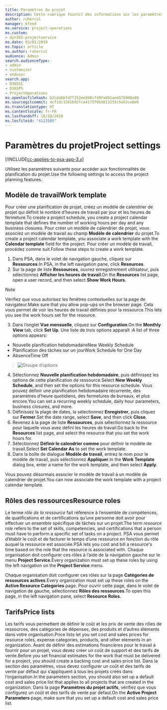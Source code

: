 ```yaml
---
title: Paramètres du projet
description: Cette rubrique fournit des informations sur les paramètres de gestion du projet.
author: ruhercul
manager: kfend
ms.service: project-operations
ms.custom:
- dyn365-projectservice
ms.date: 03/01/2019
ms.topic: article
ms.author: ruhercul
audience: Admin
search.audienceType:
- admin
- customizer
- enduser
search.app:
- D365CE
- D365PS
- ProjectOperations
ms.openlocfilehash: b2cda6bfd7f152ee948cf49fab91aed475968a09
ms.sourcegitcommit: 4cf1dc1561b92fca4175f0b3813133c5e63ce8e6
ms.translationtype: HT
ms.contentlocale: fr-FR
ms.lasthandoff: 10/28/2020
ms.locfileid: "4123105"
---
```

# <a name="project-settings"></a><span data-ttu-id="b5e0f-103">Paramètres du projet</span><span class="sxs-lookup"><span data-stu-id="b5e0f-103">Project settings</span></span>

[!INCLUDE[cc-applies-to-psa-app-3.x](../includes/cc-applies-to-psa-app-3x.md)]

<span data-ttu-id="b5e0f-104">Utilisez les paramètres suivants pour accéder aux fonctionnalités de planification du projet.</span><span class="sxs-lookup"><span data-stu-id="b5e0f-104">Use the following settings to access the project planning features.</span></span>

## <a name="work-template"></a><span data-ttu-id="b5e0f-105">Modèle de travail</span><span class="sxs-lookup"><span data-stu-id="b5e0f-105">Work template</span></span>

<span data-ttu-id="b5e0f-106">Pour créer une planification de projet, créez un modèle de calendrier de projet qui définit le nombre d’heures de travail par jour et les heures de fermeture.</span><span class="sxs-lookup"><span data-stu-id="b5e0f-106">To create a project schedule, you create a project calendar template that defines the number of working hours per day and any business closures.</span></span> <span data-ttu-id="b5e0f-107">Pour créer un modèle de calendrier de projet, vous associez un modèle de travail au champ **Modèle de calendrier** du projet.</span><span class="sxs-lookup"><span data-stu-id="b5e0f-107">To create a project calendar template, you associate a work template with the **Calendar template** field for the project.</span></span> <span data-ttu-id="b5e0f-108">Pour créer un modèle de travail, procédez comme suit.</span><span class="sxs-lookup"><span data-stu-id="b5e0f-108">Follow these steps to create a work template.</span></span>

1. <span data-ttu-id="b5e0f-109">Dans PSA, dans le volet de navigation gauche, cliquez sur **Ressources**.</span><span class="sxs-lookup"><span data-stu-id="b5e0f-109">In PSA, in the left navigation pane, click **Resources**.</span></span> 
2. <span data-ttu-id="b5e0f-110">Sur la page de liste **Ressources**, ouvrez enregistrement utilisateur, puis sélectionnez **Afficher les heures de travail**.</span><span class="sxs-lookup"><span data-stu-id="b5e0f-110">On the **Resources** list page, open a user record, and then select **Show Work Hours**.</span></span>

  > [!NOTE]
  > <span data-ttu-id="b5e0f-111">Vérifiez que vous autorisez les fenêtres contextuelles sur la page de navigateur.</span><span class="sxs-lookup"><span data-stu-id="b5e0f-111">Make sure that you allow pop-ups on the browser page.</span></span> <span data-ttu-id="b5e0f-112">Cela vous permet de voir les heures de travail définies pour la ressource.</span><span class="sxs-lookup"><span data-stu-id="b5e0f-112">This lets you see the work hours set for the resource.</span></span>
  
3. <span data-ttu-id="b5e0f-113">Dans l’onglet **Vue mensuelle**, cliquez sur **Configuration**.</span><span class="sxs-lookup"><span data-stu-id="b5e0f-113">On the **Monthly View** tab, click **Set Up**.</span></span> <span data-ttu-id="b5e0f-114">Une liste de trois options apparaît :</span><span class="sxs-lookup"><span data-stu-id="b5e0f-114">A list of three options appears:</span></span> 

  - <span data-ttu-id="b5e0f-115">Nouvelle planification hebdomadaire</span><span class="sxs-lookup"><span data-stu-id="b5e0f-115">New Weekly Schedule</span></span>
  - <span data-ttu-id="b5e0f-116">Planification des tâches sur un jour</span><span class="sxs-lookup"><span data-stu-id="b5e0f-116">Work Schedule for One Day</span></span>
  - <span data-ttu-id="b5e0f-117">Absence</span><span class="sxs-lookup"><span data-stu-id="b5e0f-117">Time Off</span></span>

> ![Groupe d’options](media/project-13.png)

4. <span data-ttu-id="b5e0f-119">Sélectionnez **Nouvelle planification hebdomadaire**, puis définissez les options de cette planification de ressource.</span><span class="sxs-lookup"><span data-stu-id="b5e0f-119">Select **New Weekly Schedule**, and then set the options for this resource schedule.</span></span> <span data-ttu-id="b5e0f-120">Vous pouvez définir une planification hebdomadaire récurrente, des paramètres d’heure quotidiens, des fermetures de bureaux, et plus encore.</span><span class="sxs-lookup"><span data-stu-id="b5e0f-120">You can set a recurring weekly schedule, daily hour parameters, business closures, and more.</span></span>
5. <span data-ttu-id="b5e0f-121">Définissez la plage de dates, la sélectionnez **Enregistrer**, puis cliquez sur **Fermer**.</span><span class="sxs-lookup"><span data-stu-id="b5e0f-121">Set the date range, select **Save**, and then click **Close**.</span></span> 
6. <span data-ttu-id="b5e0f-122">Revenez à la page de liste **Ressources**, puis sélectionnez la ressource pour laquelle vous avez défini les heures de travail.</span><span class="sxs-lookup"><span data-stu-id="b5e0f-122">Go back to the **Resources** list page, and select the resource that you set the work hours for.</span></span> 
7. <span data-ttu-id="b5e0f-123">Sélectionnez **Définir le calendrier comme** pour définir le modèle de travail.</span><span class="sxs-lookup"><span data-stu-id="b5e0f-123">Select **Set Calendar As** to set the work template.</span></span> 
8. <span data-ttu-id="b5e0f-124">Dans la boîte de dialogue **Modèle de travail**, entrez le nom pour le modèle de travail, puis sélectionnez **Appliquer**.</span><span class="sxs-lookup"><span data-stu-id="b5e0f-124">In the **Work Template** dialog box, enter a name for the work template, and then select **Apply**.</span></span> 

<span data-ttu-id="b5e0f-125">Vous pouvez désormais associer le modèle de travail à un modèle de calendrier de projet.</span><span class="sxs-lookup"><span data-stu-id="b5e0f-125">You can now associate the work template with a project calendar template.</span></span>

## <a name="resource-roles"></a><span data-ttu-id="b5e0f-126">Rôles des ressources</span><span class="sxs-lookup"><span data-stu-id="b5e0f-126">Resource roles</span></span>

<span data-ttu-id="b5e0f-127">Le terme *rôle de la ressource* fait référence à l’ensemble de compétences, de qualifications et de certifications qu’une personne doit avoir pour effectuer un ensemble spécifique de tâches sur un projet.</span><span class="sxs-lookup"><span data-stu-id="b5e0f-127">The term *resource role* refers to the set of skills, competencies, and certifications that a person must have to perform a specific set of tasks on a project.</span></span> <span data-ttu-id="b5e0f-128">PSA vous permet d’établir le coût et de facturer le temps d’une ressource en fonction du rôle auquel la ressource est associée.</span><span class="sxs-lookup"><span data-stu-id="b5e0f-128">PSA lets you cost and bill a resource's time based on the role that the resource is associated with.</span></span> <span data-ttu-id="b5e0f-129">Chaque organisation doit configurer ces rôles à l’aide de la navigation gauche sur le menu **Project Service**.</span><span class="sxs-lookup"><span data-stu-id="b5e0f-129">Every organization must set up these roles by using the left navigation on the **Project Service** menu.</span></span>

<span data-ttu-id="b5e0f-130">Chaque organisation doit configurer ces rôles sur la page **Catégories de ressources actives**.</span><span class="sxs-lookup"><span data-stu-id="b5e0f-130">Every organization must set up these roles on the **Active Resource Categories** page.</span></span> <span data-ttu-id="b5e0f-131">Pour ouvrir cette page, dans le volet de navigation de gauche, sélectionnez **Rôles des ressources**.</span><span class="sxs-lookup"><span data-stu-id="b5e0f-131">To open this page, in the left navigation pane, select **Resource Roles**.</span></span>

## <a name="price-lists"></a><span data-ttu-id="b5e0f-132">Tarifs</span><span class="sxs-lookup"><span data-stu-id="b5e0f-132">Price lists</span></span>

<span data-ttu-id="b5e0f-133">Les tarifs vous permettent de définir le coût et les prix de vente des rôles de ressources, des catégories de dépenses, des produits et d’autres éléments dans votre organisation.</span><span class="sxs-lookup"><span data-stu-id="b5e0f-133">Price lists let you set cost and sales prices for resource roles, expense categories, products, and other elements in an organization.</span></span> <span data-ttu-id="b5e0f-134">Avant de définir des estimations financières pour le travail à fournir pour un projet, vous devez créer un coût de support et des tarifs de vente.</span><span class="sxs-lookup"><span data-stu-id="b5e0f-134">Before you set financial estimates for the work that must be delivered for a project, you should create a backing cost and sales price list.</span></span> <span data-ttu-id="b5e0f-135">Dans la section des paramètres, vous devez configurer un coût et des tarifs de vente par défaut qui s’appliquent à tous les projets créés dans l’organisation.</span><span class="sxs-lookup"><span data-stu-id="b5e0f-135">In the parameters section, you should also set up a default cost and sales price list that applies to all projects that are created in the organization.</span></span> <span data-ttu-id="b5e0f-136">Dans la page **Paramètres du projet actifs**, vérifiez que vous configurez un coût et des tarifs de vente par défaut.</span><span class="sxs-lookup"><span data-stu-id="b5e0f-136">On the **Active Project Parameters** page, make sure that you set up a default cost and sales price list.</span></span>
